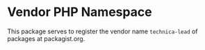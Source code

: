 # Vendor PHP Namespace

This package serves to register the vendor name `technica-lead` of packages at packagist.org.
